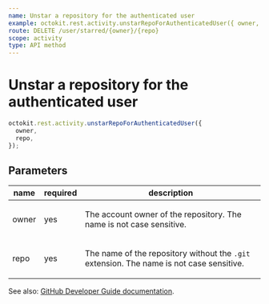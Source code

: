 ```yaml
---
name: Unstar a repository for the authenticated user
example: octokit.rest.activity.unstarRepoForAuthenticatedUser({ owner, repo })
route: DELETE /user/starred/{owner}/{repo}
scope: activity
type: API method
---
```


# Unstar a repository for the authenticated user

```js
octokit.rest.activity.unstarRepoForAuthenticatedUser({
  owner,
  repo,
});
```

## Parameters

<table>
  <thead>
    <tr>
      <th>name</th>
      <th>required</th>
      <th>description</th>
    </tr>
  </thead>
  <tbody>
    <tr><td>owner</td><td>yes</td><td>

The account owner of the repository. The name is not case sensitive.

</td></tr>
<tr><td>repo</td><td>yes</td><td>

The name of the repository without the `.git` extension. The name is not case sensitive.

</td></tr>
  </tbody>
</table>

See also: [GitHub Developer Guide documentation](https://docs.github.com/rest/reference/activity#unstar-a-repository-for-the-authenticated-user).
